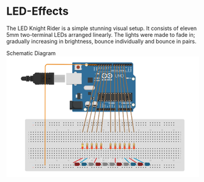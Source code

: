 # LED-Effects
The LED Knight Rider is a simple stunning visual setup. It consists of eleven 5mm two-terminal LEDs arranged linearly. The lights were made to fade in; gradually increasing in brightness, bounce individually and bounce in pairs. 

Schematic Diagram
![Schematic Diagram for LED Knight Rider ](<schematics.png>)
